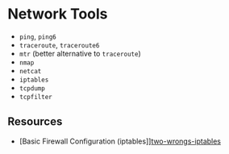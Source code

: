 Network Tools
=============

 - `ping`, `ping6`
 - `traceroute`, `traceroute6`
 - `mtr` (better alternative to `traceroute`)
 - `nmap`
 - `netcat`
 - `iptables`
 - `tcpdump`
 - `tcpfilter`


Resources
---------

 - [Basic Firewall Configuration (iptables]][two-wrongs-iptables]

[two-wrongs-iptables]:	https://two-wrongs.com/basic-firewall-configuration-iptables
